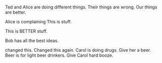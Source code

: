 Ted and Alice are doing different things.  Their things are wrong. Our things are better.

Alice is complaining
This is stuff.

This is BETTER stuff.

Bob has all the best ideas.

changed this. 
Changed this again.
Carol is doing drugs. Give her a beer.
Beer is for light beer drinkers.  Give Carol hard booze.